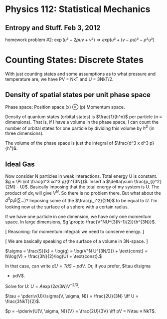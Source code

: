 Physics 112: Statistical Mechanics
==================================
Entropy and Stuff. Feb 3, 2012
------------------------------

homework problem #2:
$\exp(u² - 2ρuv + v²) ⇒ exp(u² + (v-ρu)² - ρ²u²)$

Counting States: Discrete States
================================

With just counting states and some assumptions as to what pressure and
temperature are, we have PV = NkT and U = 3NkT/2.

Density of spatial states per unit phase space
----------------------------------------------

Phase space: Position space (x) $\otimes$ (p) Momentum space.

Density of quantum states (orbital states) is $\frac{1}{h^n}$ per particle
(n ≡ dimensions). That is, if I have a volume in the phase space, I can
count the number of orbital states for one particle by dividing this volume
by $h^3$ (in three dimensions).

The volume of the phase space is just the integral of $\frac{d^3 x d^3 p}{h³}$.

Ideal Gas
---------

Now consider N particles in weak interactions. Total energy U is
constant. $g = \Pi \int \frac{d^3 xd^3 p}{h^{3N}}$. Insert a $\delta(\sum
\frac{p_{i}^2}{2M} - U)$. Basically imposing that the total energy of my
system is U. The product of $dx_i$ will give $V^N$. So there is no problem
there. But what about the $d^3 p_i \delta(\sum...)$? Imposing some of the
$\frac{p_i^2}{2N}$ to be equal to $U$. I'm looking now at the surface of a
sphere with a certain radius.

If we have one particle in one dimension, we have only one momentum
space. In large dimensions, $g \propto \frac{V^NU^{3(N-1)/2}}{h^{3N}}$.

[ Reasoning: for momentum integral: we need to conserve energy. ]

[ We are basically speaking of the surface of a volume in 3N-space. ]

$\sigma = \frac{S}{k} = \log(g) = \log(V^N U^{3N/2}) + \text{const}
  = N\log(V) + \frac{3N}{2}\log(U) + \text{const}.$

In that case, can write $dU = TdS - pdV$. Or, if you prefer, $\tau d\sigma
- pdV$.

Solve for U: $U = A\exp(2\sigma/3N)V^{-2/3}$.

$\tau = \pderiv{U}{\sigma(V, \sigma, N)} = \frac{2U}{3N} \iff U =
\frac{3NkT}{2}$.

$p = -\pderiv{U(V, \sigma, N)}{V} = \frac{2U}{3V} \iff pV = N\tau ≡ NkT$.
